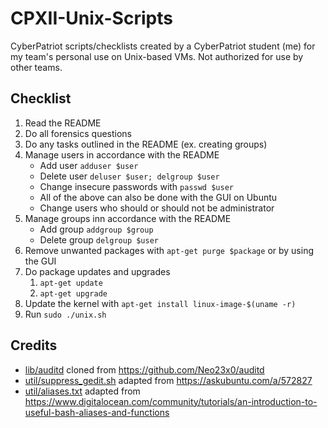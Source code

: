 # CPXII-Unix-Scripts
CyberPatriot scripts/checklists created by a CyberPatriot student (me) for my team's personal use on Unix-based VMs. Not authorized for use by other teams.
## Checklist
1. Read the README
2. Do all forensics questions
3. Do any tasks outlined in the README (ex. creating groups)
4. Manage users in accordance with the README
	* Add user `adduser $user`
	* Delete user `deluser $user; delgroup $user`
	* Change insecure passwords with `passwd $user`
	* All of the above can also be done with the GUI on Ubuntu
	* Change users who should or should not be administrator
5. Manage groups inn accordance with the README
	* Add group `addgroup $group`
	* Delete group `delgroup $user`
6. Remove unwanted packages with `apt-get purge $package` or by using the GUI
7. Do package updates and upgrades
	1. `apt-get update`
	2. `apt-get upgrade`
8. Update the kernel with `apt-get install linux-image-$(uname -r)`
9. Run `sudo ./unix.sh`

## Credits
* [lib/auditd](lib/auditd) cloned from https://github.com/Neo23x0/auditd
* [util/suppress_gedit.sh](util/suppress_gedit.sh) adapted from https://askubuntu.com/a/572827
* [util/aliases.txt](/util/aliases.txt) adapted from https://www.digitalocean.com/community/tutorials/an-introduction-to-useful-bash-aliases-and-functions
